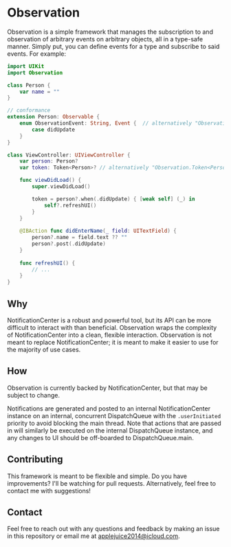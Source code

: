 # Observation

Observation is a simple framework that manages the subscription to and observation of arbitrary events on arbitrary objects, all in a type-safe manner. Simply put, you can define events for a type and subscribe to said events. For example:
```swift
import UIKit
import Observation

class Person {
	var name = ""
}

// conformance
extension Person: Observable {
	enum ObservationEvent: String, Event {  // alternatively "Observation.Event"
		case didUpdate
	}
}

class ViewController: UIViewController {
	var person: Person?
	var token: Token<Person>? // alternatively "Observation.Token<Person>?"

	func viewDidLoad() {
		super.viewDidLoad()

		token = person?.when(.didUpdate) { [weak self] (_) in
			self?.refreshUI()
		}
	}
  
	@IBAction func didEnterName(_ field: UITextField) {
		person?.name = field.text ?? ""
		person?.post(.didUpdate)
	}
  
	func refreshUI() {
		// ...
	}
}
```

## Why
NotificationCenter is a robust and powerful tool, but its API can be more difficult to interact with than beneficial. Observation wraps the complexity of NotificationCenter into a clean, flexible interaction. Observation is not meant to replace NotificationCenter; it is meant to make it easier to use for the majority of use cases.

## How
Observation is currently backed by NotificationCenter, but that may be subject to change. 

Notifications are generated and posted to an internal NotificationCenter instance on an internal, concurrent DispatchQueue with the `.userInitiated` priority to avoid blocking the main thread. Note that actions that are passed in will similarly be executed on the internal DispatchQueue instance, and any changes to UI should be off-boarded to DispatchQueue.main. 

## Contributing
This framework is meant to be flexible and simple. Do you have improvements? I'll be watching for pull requests. Alternatively, feel free to contact me with suggestions!

## Contact
Feel free to reach out with any questions and feedback by making an issue in this repository or email me at applejuice2014@icloud.com.

